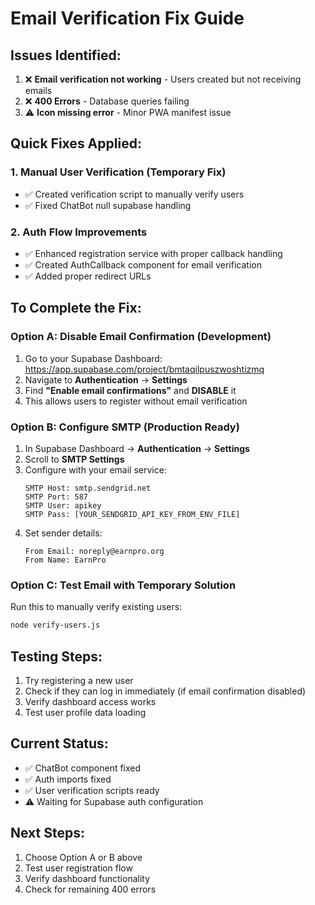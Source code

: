 # Email Verification Fix Guide

## Issues Identified:
1. ❌ **Email verification not working** - Users created but not receiving emails
2. ❌ **400 Errors** - Database queries failing
3. ⚠️ **Icon missing error** - Minor PWA manifest issue

## Quick Fixes Applied:

### 1. Manual User Verification (Temporary Fix)
- ✅ Created verification script to manually verify users
- ✅ Fixed ChatBot null supabase handling

### 2. Auth Flow Improvements
- ✅ Enhanced registration service with proper callback handling
- ✅ Created AuthCallback component for email verification
- ✅ Added proper redirect URLs

## To Complete the Fix:

### Option A: Disable Email Confirmation (Development)
1. Go to your Supabase Dashboard: https://app.supabase.com/project/bmtaqilpuszwoshtizmq
2. Navigate to **Authentication** → **Settings**
3. Find **"Enable email confirmations"** and **DISABLE** it
4. This allows users to register without email verification

### Option B: Configure SMTP (Production Ready)
1. In Supabase Dashboard → **Authentication** → **Settings**
2. Scroll to **SMTP Settings**
3. Configure with your email service:
   ```
   SMTP Host: smtp.sendgrid.net
   SMTP Port: 587
   SMTP User: apikey
   SMTP Pass: [YOUR_SENDGRID_API_KEY_FROM_ENV_FILE]
   ```
4. Set sender details:
   ```
   From Email: noreply@earnpro.org
   From Name: EarnPro
   ```

### Option C: Test Email with Temporary Solution
Run this to manually verify existing users:
```bash
node verify-users.js
```

## Testing Steps:
1. Try registering a new user
2. Check if they can log in immediately (if email confirmation disabled)
3. Verify dashboard access works
4. Test user profile data loading

## Current Status:
- ✅ ChatBot component fixed
- ✅ Auth imports fixed
- ✅ User verification scripts ready
- ⚠️ Waiting for Supabase auth configuration

## Next Steps:
1. Choose Option A or B above
2. Test user registration flow
3. Verify dashboard functionality
4. Check for remaining 400 errors
